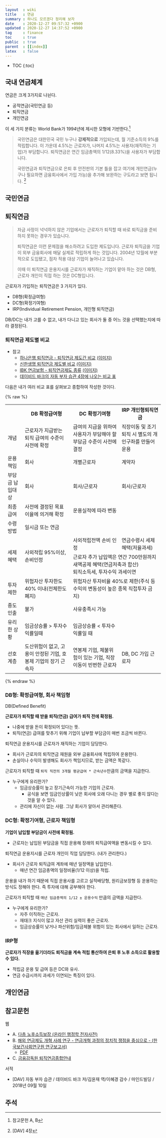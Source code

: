 ```yaml
---
layout  : wiki
title   : 연금
summary : 하나도 모르겠다 정리해 보자
date    : 2020-12-27 09:57:32 +0900
updated : 2020-12-27 14:37:52 +0900
tag     : finance
toc     : true
public  : true
parent  : [[index]]
latex   : false
---
```

* TOC
{:toc}

## 국내 연금체계

연금은 크게 3가지로 나뉜다.

- 공적연금(국민연금 등)
- 퇴직연금
- 개인연금

이 세 가지 분류는 World Bank가 1994년에 제시한 모형에 기반한다.[^wb-1994]

> 국민연금은 대한민국 국민 누구나 **강제적으로** 가입되는데, 월 기준소득의 9%를 적립합니다.
이 가운데 4.5%는 근로자가, 나머지 4.5%는 사용자(재직하는 기업)가 부담합니다.
퇴직연금은 연간 임금총액의 1/12(8.33%)을 사용자가 부담합니다.
>
> 국민연금과 퇴직연금으로 은퇴 후 안전판의 기본 틀을 잡고
여기에 개인연금(누구나 필요하면 금융회사에서 가입 가능)을 추가해 보완하는 구도라고 보면 됩니다.
[^dav-4]

## 국민연금


## 퇴직연금

> 자금 사정이 넉넉하지 않은 기업에서는 근로자가 퇴직할 때 바로 퇴직금을 준비하지 못하는 경우가 있습니다.
>
> 퇴직연금은 이런 문제점을 해소하려고 도입한 제도입니다.
근로자 퇴직금을 기업이 외부 금융회사에 매달 실제로 적립하게 하는 것입니다.
2004년 12월에 부분적으로 도입됐고, 점차 적용 대상 기업이 늘어나고 있습니다.
>
> 이때 이 퇴직연금 운용지시를 근로자가 재직하는 기업이 맡아 하는 것은 DB형, 근로자 개인이 직접 하는 것은 DC형입니다.

근로자가 가입하는 퇴직연금은 3 가지가 있다.

- DB형(확정급여형)
- DC형(확정기여형)
- IRP(Individual Retirement Pension, 개인형 퇴직연금)

DB/DC는 내가 고를 수 없고, 내가 다니고 있는 회사가 둘 중 어느 것을 선택했는지에 따라 결정된다.

### 퇴직연금 제도별 비교

- 참고
    - [하나은행 퇴직연금 - 퇴직연금 제도간 비교]( https://pension.kebhana.com/rpc/hhom/kr/rpc08220700.do ) [(이미지)]( /resource/wiki/pension/103163958-3e008a00-4848-11eb-953f-d2e0fa203098.png )
    - [신한생명 퇴직연금 제도별 비교]( https://www.shinhanlife.co.kr/pbc/a/PBCA204.jsp ) [(이미지)]( /resource/wiki/pension/103163974-89b33380-4848-11eb-9144-3609ba42e5aa.png )
    - [IBK 연금보험 - 퇴직연금제도 종류]( https://www.ibki.co.kr/process/HP_RTANTY_SYS_KND_STD5 ) [(이미지)]( /resource/wiki/pension/103163995-e6165300-4848-11eb-91d7-1aa1fb2c9663.png )
    - [데이비드 바크의 자동 부자 습관 4장에 나오는 비교 표]( /resource/wiki/pension/103163913-9e42fc00-4847-11eb-8c65-0571b9d888b0.png )

다음은 내가 여러 비교 표를 살펴보고 종합하여 작성한 것이다.

{% raw %}
<table>
  <tr>
    <th></th>
    <th>DB 확정급여형</th>
    <th>DC 확정기여형</th>
    <th>IRP 개인형퇴직연금</th>
  </tr>
  <tr>
    <td>개념</td>
    <td>근로자가 지급받는 퇴직 급여의 수준이 사전에 확정</td>
    <td>급여의 지급을 위하여 사용자가 부담해야 할 부담금 수준이 사전에 결정</td>
    <td>직장이동 및 조기 퇴직 시 별도의 개인구좌를 만들어 운용</td>
  </tr>
  <tr>
    <td>운용책임</td>
    <td>회사</td>
    <td>개별근로자</td>
    <td>계약자</td>
  </tr>
  <tr>
    <td>부담금 납입대상</td>
    <td>회사</td>
    <td>회사/근로자</td>
    <td>회사/근로자</td>
  </tr>
  <tr>
    <td>최종급여</td>
    <td>사전에 결정된 목표이율에 의거해 확정</td>
    <td colspan="2">운용실적에 따라 변동</td>
  </tr>
  <tr>
    <td>수령방법</td>
    <td colspan="3">일시금 또는 연금</td>
  </tr>
  <tr>
    <td rowspan="2">세제혜택</td>
    <td rowspan="2">사외적립 95%이상, 손비인정</td>
    <td>
    사외적립전액 손비 인정<br/>
    </td>
    <td>
    연금수령시 세제 혜택(저율과세)<br/>
    </td>
  </tr>
  <tr>
    <td colspan="2">
    근로자 추가 납입액은 연간 700만원까지 새액공제 혜택(연금저축과 합산)<br/>
    퇴직소득세, 투자수익 과세이연
    </td>
  </tr>
  <tr>
    <td>투자제한</td>
    <td>위험자산 투자한도 40% 이내(전체한도폐지)</td>
    <td colspan="2">위험자산 투자비율 40%로 제한(주식 등 수익의 변동성이 높은 종목 직접투자 금지)</td>
  </tr>
  <tr>
    <td>중도인출</td>
    <td>불가</td>
    <td colspan="2">사유충족시 가능</td>
  </tr>
  <tr>
    <td>유리한 상황</td>
    <td>임금상승률 &gt; 투자수익률일때</td>
    <td>임금상승률 &lt; 투자수익률일 때</td>
    <td></td>
  </tr>
  <tr>
    <td>선호계층</td>
    <td>도산위험이 없고, 고용이 안정된 기업, 호봉제 기업의 장기 근속자</td>
    <td>연봉제 기업, 체불위험이 있는 기업, 직장이동이 빈번한 근로자</td>
    <td>DB, DC 가입 근로자</td>
  </tr>
  <!--
  <tr>
    <td></td>
    <td></td>
    <td></td>
    <td></td>
  </tr>
  -->
</table>
{% endraw %}

### DB형: 확정급여형, 회사 책임형

DB(Defined Benefit)

**근로자가 퇴직할 때 받을 퇴직(연금) 급여가 퇴직 전에 확정됨.**
- 나중에 받을 돈이 확정되어 있다는 뜻.
- 퇴직(연금) 급여를 맞추기 위해 기업이 납부할 부담금이 매번 조금씩 바뀐다.

퇴직연금 운용지시를 근로자가 재직하는 기업이 담당한다.
- 회사가 근로자의 퇴직연금 재원을 외부 금융회사에 적립하여 운용한다.
- 손실이나 수익이 발생해도 회사가 책임지므로, 받는 금액은 똑같다.

근로자가 퇴직할 때 `퇴직 직전의 3개월 평균급여 * 근속년수`만큼의 금액을 지급한다.

- 누구에게 유리한가?
    - 임금상승률이 높고 장기근속이 가능한 기업의 근로자.
        - 공식을 보면 임금인상률이 낮은 회사에 오래 다니는 경우 별로 좋지 않다는 것을 알 수 있다.
    - 관리에 자신이 없는 사람. 그냥 회사가 알아서 관리해준다.

### DC형: 확정기여형, 근로자 책임형

**기업이 납입할 부담금이 사전에 확정됨.**
- 근로자는 납입된 부담금을 직접 운용해 장래의 퇴직급여액을 변동시킬 수 있다.

퇴직연금 운용지시를 근로자 개인이 직업 담당한다. (내가 관리한다.)
- 회사가 근로자 퇴직급여 계좌에 매년 일정액을 납입한다.
    - 매년 연간 임금총액의 일정비율(1/12 이상)을 적립.

운용을 내가 하기 때문에 직접 운용사를 고르고
실적배당형, 원리금보장형 등 운용하는 방식도 정해야 한다.
즉 투자에 대해 공부해야 한다.

근로자가 퇴직할 때 `매년 임금총액의 1/12 ± 운용수익` 만큼의 금액을 지급한다.

- 누구에게 유리한가?
    - 자주 이직하는 근로자.
    - 재태크 지식이 많고 자산 관리 실력이 좋은 근로자.
    - 임금상승률이 낮거나 파산위험/임금체불 위험이 있는 회사에서 일하는 근로자.

### IRP형

**근로자가 직장을 옮기더라도 퇴직금을 계속 적립 통산하여 은퇴 후 노후 소득으로 활용할 수 있다.**

- 적립금 운용 및 급여 등은 DC와 유사.
- 연금 수급시까지 과세가 이연되는 특징이 있다.


## 개인연금


## 참고문헌

웹

- A. [다층 노후소득보장 (온라인 행정학 전자사전)]( https://www.kapa21.or.kr/epadic/print.php?num=730 )
- B. [해외 연금제도 개혁 사례 연구 - 연금개혁 과정의 정치적 쟁점을 중심으로 - (한국보건사회연구원 연구보고서)]( https://www.kihasa.re.kr/web/publication/research/view.do?division=001&menuId=44&tid=71&bid=12&ano=500 )
    - [PDF]( /resource/wiki/pension/2006-21-1.pdf )
- C. [금융감독원 퇴직연금종합안내]( http://m.fss.or.kr:8000/pension/cmsContents/contentsView.do?mId=M06050100000000 )

서적
- [DAV] 자동 부자 습관 / 데이비드 바크 저/김윤재 역/이혜경 감수 / 마인드빌딩 / 2018년 09월 10일

## 주석

[^wb-1994]: 참고문헌 A, B
[^dav-4]: [DAV] 4장

[^shinhan-db]: [신한생명 퇴직연금 제도의 종류]( https://www.shinhanlife.co.kr/pbc/a/PBCA231.jsp )
